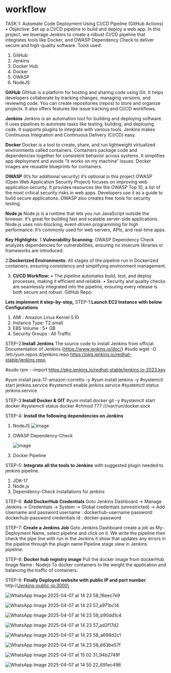 # workflow
TASK 1: Automate Code Deployment Using CI/CD Pipeline (GitHub Actions)
• Objective: Set up a CI/CD pipeline to build and deploy a web app.
In this project, we leverage Jenkins to create a robust CI/CD pipeline that integrates tools like Docker,  and OWASP Dependency Check to deliver secure and high-quality software.
Tools used:
1.	GitHub
2.	Jenkins
3.	Docker Hub
4.	Docker
5.	OWASP
6.	NodeJS

**GitHub**
     GitHub is a platform for hosting and sharing code using Git. It helps developers collaborate by tracking changes, managing versions, and reviewing code. You can create repositories (repos) to store and organize projects. It also offers features like issue tracking and CI/CD workflows.
     
**Jenkins**
Jenkins is an automation tool for building and deploying software. It uses pipelines to automate tasks like testing, building, and deploying code. It supports plugins to integrate with various tools. Jenkins makes Continuous Integration and Continuous Delivery (CI/CD) easy.

**Docker**
Docker is a tool to create, share, and run lightweight virtualized environments called containers. Containers package code and dependencies together for consistent behavior across systems. It simplifies app deployment and avoids “it works on my machine” issues. Docker images are reusable blueprints for containers.

**OWASP** (It’s  for additional security) 
it’s optional in this project
OWASP (Open Web Application Security Project) focuses on improving web application security. It provides resources like the OWASP Top 10, a list of the most critical security risks in web apps. Developers use it as a guide to build secure applications. OWASP also creates free tools for security testing.

**Node.js**
Node.js is a runtime that lets you run JavaScript outside the browser. It’s great for building fast and scalable server-side applications. Node.js uses non-blocking, event-driven programming for high performance. It’s commonly used for web servers, APIs, and real-time apps.

**Key Highlights**:
1.**Vulnerability Scanning**:
OWASP Dependency Check analyzes dependencies for vulnerabilities, ensuring no insecure libraries or frameworks are introduced.
 
2.**Dockerized Environments**:
          All stages of the pipeline run in Dockerized containers, ensuring consistency and simplifying environment management. 
          
3. **CI/CD Workflow:**
•	The pipeline automates build, test, and deploy processes, making it efficient and reliable.
•	Security and quality checks are seamlessly integrated into the pipeline, ensuring every release is both secure and robust.
 GitHub Repo:

**Lets implement it step-by-step,**
STEP-1:**Launch EC2 Instance with below Configurations**
1.	AMI : Amazon Linux Kernel 5.10
2.	Instance Type: T2.small
3.	EBS Volume : 5+ GB
4.	Security Groups : All Traffic
 
STEP-2:**Install Jenkins**
The source code to install Jenkins from official Documentation of Jenkins
 (https://www.jenkins.io/doc/)
#sudo wget -O /etc/yum.repos.d/jenkins.repo
 https://pkg.jenkins.io/redhat-stable/jenkins.repo

#sudo rpm --import https://pkg.jenkins.io/redhat-stable/jenkins.io-2023.key

#yum install java-17-amazon-corretto -y 
#yum install jenkins -y
#systemctl start jenkins.service 
#systemctl enable jenkins.service 
#systemctl status jenkins.service

STEP-3:**Install Docker & GIT**
#yum install docker git -y
#systemctl start docker
#systemctl status docker
#chmod 777 ///var/run/docker.sock

STEP-4: **Install the following dependencies on Jenkins**
1.	NodeJS
	![image](https://github.com/user-attachments/assets/dae8ad65-c4c8-47f7-a91a-dde253511acc)

2.	OWASP Dependency-Check

	![image](https://github.com/user-attachments/assets/b105f586-803d-44e1-a4aa-bc4629de17d7)

3.	Docker Pipeline


STEP-5: **Integrate all the tools to Jenkins** 
with  suggested plugin needed to jenkins pipeline.
1. JDK-17
2. Node.js
3. Dependency-Check installations for jenkins

STEP-6: **Add DockerHub Credentials**
Goto Jenkins Dashboard → Manage Jenkins → Credentials → System → Global credentials (unrestricted) → Add Username and password
username : dockerhub-username
password: dockerhub-password
credentials id : docker-password 

STEP-7: **Create a Jenkins Job**
Goto Jenkins Dashboard create a job as My-Deployment Name, select pipeline and click on it.
We write the pipeline then check the pipe line with run in the Jenkins it show that updates any errors in the pipeline through the plugin name Pipeline stage view in  Jenkins pipeline.

 
STEP-8: **Docker hub registry image**
Pull the docker image from dockerHub 
Image Name : Nodejs
To docker containers to lite weight the application and  balancing the traffic of containers.

STEP-9:  **Finally Deployed website with public IP and port number**.
http://<Jenkins-public-ip:3000\>


![WhatsApp Image 2025-04-07 at 14 23 58_16eec7e9](https://github.com/user-attachments/assets/8773cecd-7c32-4b55-bb9c-07dfe57f6366)


![WhatsApp Image 2025-04-07 at 14 23 57_a971bc14](https://github.com/user-attachments/assets/ef8a03e7-83df-43d7-aca3-419188855f7e)


![WhatsApp Image 2025-04-07 at 14 23 59_b90dd1c4](https://github.com/user-attachments/assets/96e3f4ba-2a5a-459e-8407-175044837544)


![WhatsApp Image 2025-04-07 at 14 23 57_ad2f17d2](https://github.com/user-attachments/assets/039943e5-5532-4cd0-bdd8-43a5077babf7)


![WhatsApp Image 2025-04-07 at 14 23 58_a698d2c1](https://github.com/user-attachments/assets/da1030c0-146a-45e4-8cff-1e43c98f6718)


![WhatsApp Image 2025-04-07 at 14 23 58_663be57f](https://github.com/user-attachments/assets/daee48ac-4d07-48b7-94a4-75fdd8b6f3f5)


![WhatsApp Image 2025-04-07 at 15 02 31_94b2749f](https://github.com/user-attachments/assets/1da4b5b0-b408-44e0-bfd8-9062967ed60e)


![WhatsApp Image 2025-04-07 at 14 55 22_691ec496](https://github.com/user-attachments/assets/dda3535e-fbe0-4a00-8580-b92787224c1d)




 




